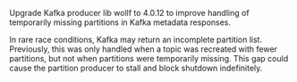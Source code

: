 Upgrade Kafka producer lib wollf to 4.0.12 to improve handling of temporarily missing partitions in Kafka metadata responses.

In rare race conditions, Kafka may return an incomplete partition list.
Previously, this was only handled when a topic was recreated with fewer partitions, but not when partitions were temporarily missing.
This gap could cause the partition producer to stall and block shutdown indefinitely.
